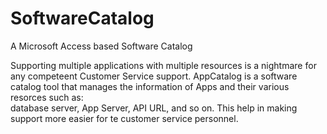 # SoftwareCatalog
A Microsoft Access based Software Catalog

Supporting multiple applications with multiple resources is a nightmare for any competeent Customer Service support.
AppCatalog is a software catalog tool that manages the information of Apps and their various resorces such as:  
database server, App Server, API URL, and so on. This help in making support more easier for te customer service personnel.
